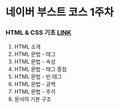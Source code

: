 # 네이버 부스트 코스 1주차

### HTML & CSS 기초 [LINK](https://github.com/sorious77/NAVER_BOOSTCOURSE_WEBUI/tree/master/1.HTML%26CSS%EA%B8%B0%EC%B4%88/1.HTML-Introduction)

1. HTML 소개
2. HTML 문법 - 태그
3. HTML 문법 - 속성
4. HTML 문법 - 태그 중첩
5. HTML 문법 - 빈 태그
6. HTML 문법 - 공백
7. HTML 문법 - 주석
8. 문서의 기본 구조

